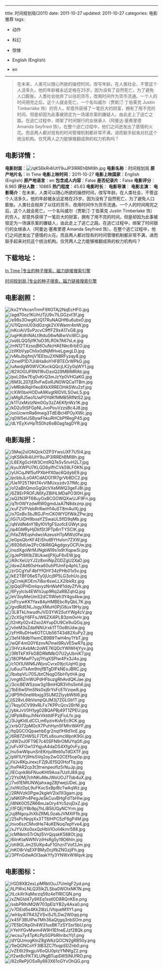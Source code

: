 
---
title: 时间规划局(2011)
date: 2011-10-27
updated: 2011-10-27
categories: 电影推荐
tags:
- 动作
- 科幻
- 惊悚

- English (English)
- en
---


> 在未来，人类可以随心所欲的操控时间，改写年龄。在人类社会，不管这个人活多久，他的年龄被永远定格在25岁。因为没有了自然死亡，为了避免人口膨胀。人类社会抛弃了以往的货币，改用时间作为货币流通。一个人的时间用完之后，这个人就会死亡。一个名叫威尔（贾斯汀·丁伯莱克 Justin Timberlake 饰）的穷人，却意外获得了一笔巨大的财富，拥有了用不完的时间。但是却因为此事被锁定为一场谋杀案的嫌疑人，由此走上了逃亡之路。在逃亡过程中，绑架了时间银行的女继承人（阿曼达·塞弗里德 Amanda Seyfried 饰）。在整个逃亡过程中，他们之间迸发出了感情的火花。而且两人都对现有的时间管理机制都非常不满，进而联手起来对抗这个统治机构。仅凭两人之力能够推翻成熟的权力机构吗？

## **电影详情**：

**电影封面**：<img src="https://image.tmdb.org/t/p/w200/qKS6kRi4iUtY9uJP3IRREhBMI8h.jpg" alt="/qKS6kRi4iUtY9uJP3IRREhBMI8h.jpg" title="/qKS6kRi4iUtY9uJP3IRREhBMI8h.jpg">
**电影名称**：时间规划局
**原产地片名**：In Time
**电影上映时间**：2011-10-27
**电影上映国家**：English (English)
**原产地语言**：en
**包含成人内容**：False
**是否纪录片**：False
**电影评分**：6.965
**评分人数**：10865
**热门程度**：45.63
**电影时长**：
**电影导演**：
**电影主演**：
**电影简介**：在未来，人类可以随心所欲的操控时间，改写年龄。在人类社会，不管这个人活多久，他的年龄被永远定格在25岁。因为没有了自然死亡，为了避免人口膨胀。人类社会抛弃了以往的货币，改用时间作为货币流通。一个人的时间用完之后，这个人就会死亡。一个名叫威尔（贾斯汀·丁伯莱克 Justin Timberlake 饰）的穷人，却意外获得了一笔巨大的财富，拥有了用不完的时间。但是却因为此事被锁定为一场谋杀案的嫌疑人，由此走上了逃亡之路。在逃亡过程中，绑架了时间银行的女继承人（阿曼达·塞弗里德 Amanda Seyfried 饰）。在整个逃亡过程中，他们之间迸发出了感情的火花。而且两人都对现有的时间管理机制都非常不满，进而联手起来对抗这个统治机构。仅凭两人之力能够推翻成熟的权力机构吗？

## **下载地址**：
[In Time |专业的种子搜索、磁力链接搜索引擎](https://movie.amd794.com:2083/?search=In%20Time&ordering=&mode=match_phrase&page_size=10&page=1)

[时间规划局 |专业的种子搜索、磁力链接搜索引擎](https://movie.amd794.com:2083/?search=%E6%97%B6%E9%97%B4%E8%A7%84%E5%88%92%E5%B1%80&ordering=&mode=match_phrase&page_size=10&page=1)
 

## **电影剧照**：
<img src="https://image.tmdb.org/t/p/original/kx2YVkcsnTnmF9XGTAj2NqEcHFG.jpg" alt="/kx2YVkcsnTnmF9XGTAj2NqEcHFG.jpg" title="/kx2YVkcsnTnmF9XGTAj2NqEcHFG.jpg"><img src="https://image.tmdb.org/t/p/original/agd70oz1KUhUTjU9v7ILGGzxf3f.jpg" alt="/agd70oz1KUhUTjU9v7ILGGzxf3f.jpg" title="/agd70oz1KUhUTjU9v7ILGGzxf3f.jpg"><img src="https://image.tmdb.org/t/p/original/e98s3OwgKUQ17RuNAQHf6u6ubx0.jpg" alt="/e98s3OwgKUQ17RuNAQHf6u6ubx0.jpg" title="/e98s3OwgKUQ17RuNAQHf6u6ubx0.jpg"><img src="https://image.tmdb.org/t/p/original/U1IQzmU03idGzrgk2VXWamr4mW.jpg" alt="/U1IQzmU03idGzrgk2VXWamr4mW.jpg" title="/U1IQzmU03idGzrgk2VXWamr4mW.jpg"><img src="https://image.tmdb.org/t/p/original/nKciAiVSvPzcvC9ffFZ9xA17xG8.jpg" alt="/nKciAiVSvPzcvC9ffFZ9xA17xG8.jpg" title="/nKciAiVSvPzcvC9ffFZ9xA17xG8.jpg"><img src="https://image.tmdb.org/t/p/original/ugHKdhINALt9tduS6wN8wVicWCi.jpg" alt="/ugHKdhINALt9tduS6wN8wVicWCi.jpg" title="/ugHKdhINALt9tduS6wN8wVicWCi.jpg"><img src="https://image.tmdb.org/t/p/original/os6LQQ5jIfK1oD3fLROk7A67sLe.jpg" alt="/os6LQQ5jIfK1oD3fLROk7A67sLe.jpg" title="/os6LQQ5jIfK1oD3fLROk7A67sLe.jpg"><img src="https://image.tmdb.org/t/p/original/mN12TXzsojB6OuNcHAENkc6rbEO.jpg" alt="/mN12TXzsojB6OuNcHAENkc6rbEO.jpg" title="/mN12TXzsojB6OuNcHAENkc6rbEO.jpg"><img src="https://image.tmdb.org/t/p/original/zIIKbVypChIix0dNjMHveLgwgLD.jpg" alt="/zIIKbVypChIix0dNjMHveLgwgLD.jpg" title="/zIIKbVypChIix0dNjMHveLgwgLD.jpg"><img src="https://image.tmdb.org/t/p/original/vMsJbgfmjV1EEtsu2XN8RFyzqy8.jpg" alt="/vMsJbgfmjV1EEtsu2XN8RFyzqy8.jpg" title="/vMsJbgfmjV1EEtsu2XN8RFyzqy8.jpg"><img src="https://image.tmdb.org/t/p/original/2melP1D7UI4Ha9oYHFBTEOrWPkG.jpg" alt="/2melP1D7UI4Ha9oYHFBTEOrWPkG.jpg" title="/2melP1D7UI4Ha9oYHFBTEOrWPkG.jpg"><img src="https://image.tmdb.org/t/p/original/uAwdgW0WVCKvckQQcjLK2y0qWY1.jpg" alt="/uAwdgW0WVCKvckQQcjLK2y0qWY1.jpg" title="/uAwdgW0WVCKvckQQcjLK2y0qWY1.jpg"><img src="https://image.tmdb.org/t/p/original/82XOGUFRN11RvDzoQ29MBIMRAti.jpg" alt="/82XOGUFRN11RvDzoQ29MBIMRAti.jpg" title="/82XOGUFRN11RvDzoQ29MBIMRAti.jpg"><img src="https://image.tmdb.org/t/p/original/pxL08w7Eq0vKrQ3mJzYp0VHGaKG.jpg" alt="/pxL08w7Eq0vKrQ3mJzYp0VHGaKG.jpg" title="/pxL08w7Eq0vKrQ3mJzYp0VHGaKG.jpg"><img src="https://image.tmdb.org/t/p/original/6M3L207jERvFwEoRJN0WQCa1TBm.jpg" alt="/6M3L207jERvFwEoRJN0WQCa1TBm.jpg" title="/6M3L207jERvFwEoRJN0WQCa1TBm.jpg"><img src="https://image.tmdb.org/t/p/original/vMRdkRqH1eo8XkXRREOHASWu2zf.jpg" alt="/vMRdkRqH1eo8XkXRREOHASWu2zf.jpg" title="/vMRdkRqH1eo8XkXRREOHASWu2zf.jpg"><img src="https://image.tmdb.org/t/p/original/cXW0bxHODvA9KvgtRIDVlLSOwL5.jpg" alt="/cXW0bxHODvA9KvgtRIDVlLSOwL5.jpg" title="/cXW0bxHODvA9KvgtRIDVlLSOwL5.jpg"><img src="https://image.tmdb.org/t/p/original/aMgRJ5eo1UwP0YdKfMM85RfNtS2.jpg" alt="/aMgRJ5eo1UwP0YdKfMM85RfNtS2.jpg" title="/aMgRJ5eo1UwP0YdKfMM85RfNtS2.jpg"><img src="https://image.tmdb.org/t/p/original/k1TUxMzlzNm0Gy3zZAEKfjnWz1K.jpg" alt="/k1TUxMzlzNm0Gy3zZAEKfjnWz1K.jpg" title="/k1TUxMzlzNm0Gy3zZAEKfjnWz1K.jpg"><img src="https://image.tmdb.org/t/p/original/kD2u5tSFGpNLJvoPouVzzsBc4J8.jpg" alt="/kD2u5tSFGpNLJvoPouVzzsBc4J8.jpg" title="/kD2u5tSFGpNLJvoPouVzzsBc4J8.jpg"><img src="https://image.tmdb.org/t/p/original/onUcwmRa6mwg3TdEiBcl4POyXWc.jpg" alt="/onUcwmRa6mwg3TdEiBcl4POyXWc.jpg" title="/onUcwmRa6mwg3TdEiBcl4POyXWc.jpg"><img src="https://image.tmdb.org/t/p/original/q0W5elJSBywFhkuRHCbPfRegP45.jpg" alt="/q0W5elJSBywFhkuRHCbPfRegP45.jpg" title="/q0W5elJSBywFhkuRHCbPfRegP45.jpg"><img src="https://image.tmdb.org/t/p/original/dLYEyXvHpTtS0hz6oB0ag1agDYR.jpg" alt="/dLYEyXvHpTtS0hz6oB0ag1agDYR.jpg" title="/dLYEyXvHpTtS0hz6oB0ag1agDYR.jpg">

## **电影海报**：
<img src="https://image.tmdb.org/t/p/original/3Mwj2sIONQckOZP3YwsUXF7U5I4.jpg" alt="/3Mwj2sIONQckOZP3YwsUXF7U5I4.jpg" title="/3Mwj2sIONQckOZP3YwsUXF7U5I4.jpg"><img src="https://image.tmdb.org/t/p/original/qKS6kRi4iUtY9uJP3IRREhBMI8h.jpg" alt="/qKS6kRi4iUtY9uJP3IRREhBMI8h.jpg" title="/qKS6kRi4iUtY9uJP3IRREhBMI8h.jpg"><img src="https://image.tmdb.org/t/p/original/L6EXgGcHW3CmtRQ7e5v5nvH2L7.jpg" alt="/L6EXgGcHW3CmtRQ7e5v5nvH2L7.jpg" title="/L6EXgGcHW3CmtRQ7e5v5nvH2L7.jpg"><img src="https://image.tmdb.org/t/p/original/kyuXWPU7KLGD6yIfhCVk59LF0KN.jpg" alt="/kyuXWPU7KLGD6yIfhCVk59LF0KN.jpg" title="/kyuXWPU7KLGD6yIfhCVk59LF0KN.jpg"><img src="https://image.tmdb.org/t/p/original/yUiCqJNf5ufPXbHfX0ac6QdybE9.jpg" alt="/yUiCqJNf5ufPXbHfX0ac6QdybE9.jpg" title="/yUiCqJNf5ufPXbHfX0ac6QdybE9.jpg"><img src="https://image.tmdb.org/t/p/original/pcbbJLo0AfCdADOl1R7grVb8DC2.jpg" alt="/pcbbJLo0AfCdADOl1R7grVb8DC2.jpg" title="/pcbbJLo0AfCdADOl1R7grVb8DC2.jpg"><img src="https://image.tmdb.org/t/p/original/fJe1P25TNH74vVIMUxyzdv37fMc.jpg" alt="/fJe1P25TNH74vVIMUxyzdv37fMc.jpg" title="/fJe1P25TNH74vVIMUxyzdv37fMc.jpg"><img src="https://image.tmdb.org/t/p/original/o12aBhQmoGgQIcVXeMWQ3geFJ8l.jpg" alt="/o12aBhQmoGgQIcVXeMWQ3geFJ8l.jpg" title="/o12aBhQmoGgQIcVXeMWQ3geFJ8l.jpg"><img src="https://image.tmdb.org/t/p/original/6Z8ErPROFJMXyZBIHLMDaPO3l0H.jpg" alt="/6Z8ErPROFJMXyZBIHLMDaPO3l0H.jpg" title="/6Z8ErPROFJMXyZBIHLMDaPO3l0H.jpg"><img src="https://image.tmdb.org/t/p/original/aQ2N3PT68uyGxBCGOWQXwUJF9Fn.jpg" alt="/aQ2N3PT68uyGxBCGOWQXwUJF9Fn.jpg" title="/aQ2N3PT68uyGxBCGOWQXwUJF9Fn.jpg"><img src="https://image.tmdb.org/t/p/original/qTtr0WYzdwRW0gmdJaA7N8dxznp.jpg" alt="/qTtr0WYzdwRW0gmdJaA7N8dxznp.jpg" title="/qTtr0WYzdwRW0gmdJaA7N8dxznp.jpg"><img src="https://image.tmdb.org/t/p/original/xuFZVPVebRrRwiH14uST8m4ulXj.jpg" alt="/xuFZVPVebRrRwiH14uST8m4ulXj.jpg" title="/xuFZVPVebRrRwiH14uST8m4ulXj.jpg"><img src="https://image.tmdb.org/t/p/original/o7GxBv3bJRGJFmCK0WYGfWikZPw.jpg" alt="/o7GxBv3bJRGJFmCK0WYGfWikZPw.jpg" title="/o7GxBv3bJRGJFmCK0WYGfWikZPw.jpg"><img src="https://image.tmdb.org/t/p/original/lGi7UiDH9boaYZSwaUL5fID9qMb.jpg" alt="/lGi7UiDH9boaYZSwaUL5fID9qMb.jpg" title="/lGi7UiDH9boaYZSwaUL5fID9qMb.jpg"><img src="https://image.tmdb.org/t/p/original/qNVdN4nY1Byf0VfgFSzofcEGWyt.jpg" alt="/qNVdN4nY1Byf0VfgFSzofcEGWyt.jpg" title="/qNVdN4nY1Byf0VfgFSzofcEGWyt.jpg"><img src="https://image.tmdb.org/t/p/original/ip4GMRyHjDkfSt3PTp6rrTYSClK.jpg" alt="/ip4GMRyHjDkfSt3PTp6rrTYSClK.jpg" title="/ip4GMRyHjDkfSt3PTp6rrTYSClK.jpg"><img src="https://image.tmdb.org/t/p/original/hfaZWEqshdwcIAzeusHTpMWz0fw.jpg" alt="/hfaZWEqshdwcIAzeusHTpMWz0fw.jpg" title="/hfaZWEqshdwcIAzeusHTpMWz0fw.jpg"><img src="https://image.tmdb.org/t/p/original/eGpsQbrKF4EiShutBYHulon7ZXW.jpg" alt="/eGpsQbrKF4EiShutBYHulon7ZXW.jpg" title="/eGpsQbrKF4EiShutBYHulon7ZXW.jpg"><img src="https://image.tmdb.org/t/p/original/6926dUw2PcO8iR6QAgdgxyOCPJw.jpg" alt="/6926dUw2PcO8iR6QAgdgxyOCPJw.jpg" title="/6926dUw2PcO8iR6QAgdgxyOCPJw.jpg"><img src="https://image.tmdb.org/t/p/original/nsdXgoWrMJNgbWI9s1o9rXqpw5i.jpg" alt="/nsdXgoWrMJNgbWI9s1o9rXqpw5i.jpg" title="/nsdXgoWrMJNgbWI9s1o9rXqpw5i.jpg"><img src="https://image.tmdb.org/t/p/original/gJePt9XIbZ8UkxeljPXjuF6vEW.jpg" alt="/gJePt9XIbZ8UkxeljPXjuF6vEW.jpg" title="/gJePt9XIbZ8UkxeljPXjuF6vEW.jpg"><img src="https://image.tmdb.org/t/p/original/A9cXeUzYJ2z8xniNpZGDZgU2XaD.jpg" alt="/A9cXeUzYJ2z8xniNpZGDZgU2XaD.jpg" title="/A9cXeUzYJ2z8xniNpZGDZgU2XaD.jpg"><img src="https://image.tmdb.org/t/p/original/dswZ4d60sHxa60uhPfJmFp4phL1.jpg" alt="/dswZ4d60sHxa60uhPfJmFp4phL1.jpg" title="/dswZ4d60sHxa60uhPfJmFp4phL1.jpg"><img src="https://image.tmdb.org/t/p/original/zrGCgYsF4bfYfGhY34zPHb01x5v.jpg" alt="/zrGCgYsF4bfYfGhY34zPHb01x5v.jpg" title="/zrGCgYsF4bfYfGhY34zPHb01x5v.jpg"><img src="https://image.tmdb.org/t/p/original/kE2TBF06eSTy0jUcj9P5LG3ohUo.jpg" alt="/kE2TBF06eSTy0jUcj9P5LG3ohUo.jpg" title="/kE2TBF06eSTy0jUcj9P5LG3ohUo.jpg"><img src="https://image.tmdb.org/t/p/original/gCrnkjKOEm7i8sr6swLLX2IbkRz.jpg" alt="/gCrnkjKOEm7i8sr6swLLX2IbkRz.jpg" title="/gCrnkjKOEm7i8sr6swLLX2IbkRz.jpg"><img src="https://image.tmdb.org/t/p/original/pQq0PHDmlqvyzNnWaNf1ddyZfVk.jpg" alt="/pQq0PHDmlqvyzNnWaNf1ddyZfVk.jpg" title="/pQq0PHDmlqvyzNnWaNf1ddyZfVk.jpg"><img src="https://image.tmdb.org/t/p/original/6FyylcIs4EWlVJup9Rq2aRBZqhQ.jpg" alt="/6FyylcIs4EWlVJup9Rq2aRBZqhQ.jpg" title="/6FyylcIs4EWlVJup9Rq2aRBZqhQ.jpg"><img src="https://image.tmdb.org/t/p/original/eV3oyMeUmS2dC1lWleh3Y4gs4kw.jpg" alt="/eV3oyMeUmS2dC1lWleh3Y4gs4kw.jpg" title="/eV3oyMeUmS2dC1lWleh3Y4gs4kw.jpg"><img src="https://image.tmdb.org/t/p/original/oPcywKK1Yax84yHMBEbcRyQbL7K.jpg" alt="/oPcywKK1Yax84yHMBEbcRyQbL7K.jpg" title="/oPcywKK1Yax84yHMBEbcRyQbL7K.jpg"><img src="https://image.tmdb.org/t/p/original/gvdRdENLJsgyXMuH0PjG8ux19Hy.jpg" alt="/gvdRdENLJsgyXMuH0PjG8ux19Hy.jpg" title="/gvdRdENLJsgyXMuH0PjG8ux19Hy.jpg"><img src="https://image.tmdb.org/t/p/original/3L8TkLhwudhJVD3YW2SutYWg4cV.jpg" alt="/3L8TkLhwudhJVD3YW2SutYWg4cV.jpg" title="/3L8TkLhwudhJVD3YW2SutYWg4cV.jpg"><img src="https://image.tmdb.org/t/p/original/2cX5gY6FFsJW6ZXi6PLB3zm0vHr.jpg" alt="/2cX5gY6FFsJW6ZXi6PLB3zm0vHr.jpg" title="/2cX5gY6FFsJW6ZXi6PLB3zm0vHr.jpg"><img src="https://image.tmdb.org/t/p/original/t2nKy02v42xo2AYupDU9Ce9uQGq.jpg" alt="/t2nKy02v42xo2AYupDU9Ce9uQGq.jpg" title="/t2nKy02v42xo2AYupDU9Ce9uQGq.jpg"><img src="https://image.tmdb.org/t/p/original/vIieM3sZdatNNUrxk1TT0o8tUdw.jpg" alt="/vIieM3sZdatNNUrxk1TT0o8tUdw.jpg" title="/vIieM3sZdatNNUrxk1TT0o8tUdw.jpg"><img src="https://image.tmdb.org/t/p/original/zFHRuDHw6OTCUb56T43d82XuPy2.jpg" alt="/zFHRuDHw6OTCUb56T43d82XuPy2.jpg" title="/zFHRuDHw6OTCUb56T43d82XuPy2.jpg"><img src="https://image.tmdb.org/t/p/original/3ef418db11wmCB9B9TwH4ny1YbT.jpg" alt="/3ef418db11wmCB9B9TwH4ny1YbT.jpg" title="/3ef418db11wmCB9B9TwH4ny1YbT.jpg"><img src="https://image.tmdb.org/t/p/original/wQF4mG0Y6znvN7meI9RuVE5wR7q.jpg" alt="/wQF4mG0Y6znvN7meI9RuVE5wR7q.jpg" title="/wQF4mG0Y6znvN7meI9RuVE5wR7q.jpg"><img src="https://image.tmdb.org/t/p/original/3HVzAxbMc2oWE7KQDcYWlWHjYyv.jpg" alt="/3HVzAxbMc2oWE7KQDcYWlWHjYyv.jpg" title="/3HVzAxbMc2oWE7KQDcYWlWHjYyv.jpg"><img src="https://image.tmdb.org/t/p/original/3RtTkFXFkGBDRMMbO7U2yUbniK7.jpg" alt="/3RtTkFXFkGBDRMMbO7U2yUbniK7.jpg" title="/3RtTkFXFkGBDRMMbO7U2yUbniK7.jpg"><img src="https://image.tmdb.org/t/p/original/18OPMwP7yzj1YiqXSPIw4Px3J4o.jpg" alt="/18OPMwP7yzj1YiqXSPIw4Px3J4o.jpg" title="/18OPMwP7yzj1YiqXSPIw4Px3J4o.jpg"><img src="https://image.tmdb.org/t/p/original/c1Ot1UWN6JWjvsCvrx09jclUqH0.jpg" alt="/c1Ot1UWN6JWjvsCvrx09jclUqH0.jpg" title="/c1Ot1UWN6JWjvsCvrx09jclUqH0.jpg"><img src="https://image.tmdb.org/t/p/original/u6uulTkAm9mjfBTgDIFkNEoJBRC.jpg" alt="/u6uulTkAm9mjfBTgDIFkNEoJBRC.jpg" title="/u6uulTkAm9mjfBTgDIFkNEoJBRC.jpg"><img src="https://image.tmdb.org/t/p/original/lbxbpVLi70SJbtCNqgO5bH1ytHA.jpg" alt="/lbxbpVLi70SJbtCNqgO5bH1ytHA.jpg" title="/lbxbpVLi70SJbtCNqgO5bH1ytHA.jpg"><img src="https://image.tmdb.org/t/p/original/vngt6ZmWUPdHFbuzgRhAvdQKJae.jpg" alt="/vngt6ZmWUPdHFbuzgRhAvdQKJae.jpg" title="/vngt6ZmWUPdHFbuzgRhAvdQKJae.jpg"><img src="https://image.tmdb.org/t/p/original/3cicBEWSzow3g18mHQR3Vhs5nh6.jpg" alt="/3cicBEWSzow3g18mHQR3Vhs5nh6.jpg" title="/3cicBEWSzow3g18mHQR3Vhs5nh6.jpg"><img src="https://image.tmdb.org/t/p/original/1bE6wSfmSNs0xj6rYsFcE1Vzqw8.jpg" alt="/1bE6wSfmSNs0xj6rYsFcE1Vzqw8.jpg" title="/1bE6wSfmSNs0xj6rYsFcE1Vzqw8.jpg"><img src="https://image.tmdb.org/t/p/original/dP5fh0neWbxjg3SUM2ZlyybW6I6.jpg" alt="/dP5fh0neWbxjg3SUM2ZlyybW6I6.jpg" title="/dP5fh0neWbxjg3SUM2ZlyybW6I6.jpg"><img src="https://image.tmdb.org/t/p/original/jS28vL6lbVsmpQIJM3j7ZGLGb1T.jpg" alt="/jS28vL6lbVsmpQIJM3j7ZGLGb1T.jpg" title="/jS28vL6lbVsmpQIJM3j7ZGLGb1T.jpg"><img src="https://image.tmdb.org/t/p/original/7kqy0CV99xRLFx7KPPcQcv2BrNl.jpg" alt="/7kqy0CV99xRLFx7KPPcQcv2BrNl.jpg" title="/7kqy0CV99xRLFx7KPPcQcv2BrNl.jpg"><img src="https://image.tmdb.org/t/p/original/ybkJvV0H1yg02BQAPBj49T1ZPEU.jpg" alt="/ybkJvV0H1yg02BQAPBj49T1ZPEU.jpg" title="/ybkJvV0H1yg02BQAPBj49T1ZPEU.jpg"><img src="https://image.tmdb.org/t/p/original/dPpIkBsyJhNxVktddFPzjFiuLfx.jpg" alt="/dPpIkBsyJhNxVktddFPzjFiuLfx.jpg" title="/dPpIkBsyJhNxVktddFPzjFiuLfx.jpg"><img src="https://image.tmdb.org/t/p/original/3iJgKIdLdCCLm6yzivKrArEc9CK.jpg" alt="/3iJgKIdLdCCLm6yzivKrArEc9CK.jpg" title="/3iJgKIdLdCCLm6yzivKrArEc9CK.jpg"><img src="https://image.tmdb.org/t/p/original/xrbO72pM0cX7PuhHyn5FMhrWAYF.jpg" alt="/xrbO72pM0cX7PuhHyn5FMhrWAYF.jpg" title="/xrbO72pM0cX7PuhHyn5FMhrWAYF.jpg"><img src="https://image.tmdb.org/t/p/original/fqQGCOQpaehbEgr2nqt1H9d1inE.jpg" alt="/fqQGCOQpaehbEgr2nqt1H9d1inE.jpg" title="/fqQGCOQpaehbEgr2nqt1H9d1inE.jpg"><img src="https://image.tmdb.org/t/p/original/6R87ZHWSLF7DfLx6oumcWpnK9Gi.jpg" alt="/6R87ZHWSLF7DfLx6oumcWpnK9Gi.jpg" title="/6R87ZHWSLF7DfLx6oumcWpnK9Gi.jpg"><img src="https://image.tmdb.org/t/p/original/dW2vJ0FT9E7c40SFN9rOMUYqGfi.jpg" alt="/dW2vJ0FT9E7c40SFN9rOMUYqGfi.jpg" title="/dW2vJ0FT9E7c40SFN9rOMUYqGfi.jpg"><img src="https://image.tmdb.org/t/p/original/uFvXFOw13YqjuA4daDS4Xfg0vFy.jpg" alt="/uFvXFOw13YqjuA4daDS4Xfg0vFy.jpg" title="/uFvXFOw13YqjuA4daDS4Xfg0vFy.jpg"><img src="https://image.tmdb.org/t/p/original/nu5wWlpunSnEKnjuWeb1uTdGXTF.jpg" alt="/nu5wWlpunSnEKnjuWeb1uTdGXTF.jpg" title="/nu5wWlpunSnEKnjuWeb1uTdGXTF.jpg"><img src="https://image.tmdb.org/t/p/original/pW1UYj9HsSVq2oy2wO2CEf5op0p.jpg" alt="/pW1UYj9HsSVq2oy2wO2CEf5op0p.jpg" title="/pW1UYj9HsSVq2oy2wO2CEf5op0p.jpg"><img src="https://image.tmdb.org/t/p/original/iVJvRKpJrexcFZj9JEfSQ0HofTq.jpg" alt="/iVJvRKpJrexcFZj9JEfSQ0HofTq.jpg" title="/iVJvRKpJrexcFZj9JEfSQ0HofTq.jpg"><img src="https://image.tmdb.org/t/p/original/hxPAR2cp3t3trwnpeofIz5rNuJp.jpg" alt="/hxPAR2cp3t3trwnpeofIz5rNuJp.jpg" title="/hxPAR2cp3t3trwnpeofIz5rNuJp.jpg"><img src="https://image.tmdb.org/t/p/original/lECqnk8bFNuoKHt9Aoa7UzIlJ89.jpg" alt="/lECqnk8bFNuoKHt9Aoa7UzIlJ89.jpg" title="/lECqnk8bFNuoKHt9Aoa7UzIlJ89.jpg"><img src="https://image.tmdb.org/t/p/original/2Ys0Mj7chNKuMeJWoUOJ7Tsb4uX.jpg" alt="/2Ys0Mj7chNKuMeJWoUOJ7Tsb4uX.jpg" title="/2Ys0Mj7chNKuMeJWoUOJ7Tsb4uX.jpg"><img src="https://image.tmdb.org/t/p/original/7vd1EMlUNWjahxagZ8jfwejUDeL.jpg" alt="/7vd1EMlUNWjahxagZ8jfwejUDeL.jpg" title="/7vd1EMlUNWjahxagZ8jfwejUDeL.jpg"><img src="https://image.tmdb.org/t/p/original/ixlWzDpL9uFKxcSxBplBcTwAqWz.jpg" alt="/ixlWzDpL9uFKxcSxBplBcTwAqWz.jpg" title="/ixlWzDpL9uFKxcSxBplBcTwAqWz.jpg"><img src="https://image.tmdb.org/t/p/original/2RNVzk0Pgw2kgleV2ixI1lI3gam.jpg" alt="/2RNVzk0Pgw2kgleV2ixI1lI3gam.jpg" title="/2RNVzk0Pgw2kgleV2ixI1lI3gam.jpg"><img src="https://image.tmdb.org/t/p/original/aNK0Pn4PegJeSkCuvBHgFdTbHlw.jpg" alt="/aNK0Pn4PegJeSkCuvBHgFdTbHlw.jpg" title="/aNK0Pn4PegJeSkCuvBHgFdTbHlw.jpg"><img src="https://image.tmdb.org/t/p/original/i8NK0O5ZR66mJaOry4Yc5zojDxZ.jpg" alt="/i8NK0O5ZR66mJaOry4Yc5zojDxZ.jpg" title="/i8NK0O5ZR66mJaOry4Yc5zojDxZ.jpg"><img src="https://image.tmdb.org/t/p/original/i1FQEjY8b9pj7hLiB5IUQyNCYrm.jpg" alt="/i1FQEjY8b9pj7hLiB5IUQyNCYrm.jpg" title="/i1FQEjY8b9pj7hLiB5IUQyNCYrm.jpg"><img src="https://image.tmdb.org/t/p/original/uj8NgoyJhXbZRML0zabJVMXIFfb.jpg" alt="/uj8NgoyJhXbZRML0zabJVMXIFfb.jpg" title="/uj8NgoyJhXbZRML0zabJVMXIFfb.jpg"><img src="https://image.tmdb.org/t/p/original/25sPcNnjqXx3TT6IHPC5zF6gP4M.jpg" alt="/25sPcNnjqXx3TT6IHPC5zF6gP4M.jpg" title="/25sPcNnjqXx3TT6IHPC5zF6gP4M.jpg"><img src="https://image.tmdb.org/t/p/original/nvo6szCMvdHe74uKENoq7epYve4.jpg" alt="/nvo6szCMvdHe74uKENoq7epYve4.jpg" title="/nvo6szCMvdHe74uKENoq7epYve4.jpg"><img src="https://image.tmdb.org/t/p/original/xJYVJXo0sxQzHbVIOoIi4kmr588.jpg" alt="/xJYVJXo0sxQzHbVIOoIi4kmr588.jpg" title="/xJYVJXo0sxQzHbVIOoIi4kmr588.jpg"><img src="https://image.tmdb.org/t/p/original/cMNktn5TrOkjl5VrQjqskK588Ot.jpg" alt="/cMNktn5TrOkjl5VrQjqskK588Ot.jpg" title="/cMNktn5TrOkjl5VrQjqskK588Ot.jpg"><img src="https://image.tmdb.org/t/p/original/6ilnKtaNWNVzilHsRg5y19D6hIn.jpg" alt="/6ilnKtaNWNVzilHsRg5y19D6hIn.jpg" title="/6ilnKtaNWNVzilHsRg5y19D6hIn.jpg"><img src="https://image.tmdb.org/t/p/original/oh9GLJm2SUKp4uF1GhznTVof2Jm.jpg" alt="/oh9GLJm2SUKp4uF1GhznTVof2Jm.jpg" title="/oh9GLJm2SUKp4uF1GhznTVof2Jm.jpg"><img src="https://image.tmdb.org/t/p/original/nKO8rVqEXFBMyDcjIfbZNGzjlFh.jpg" alt="/nKO8rVqEXFBMyDcjIfbZNGzjlFh.jpg" title="/nKO8rVqEXFBMyDcjIfbZNGzjlFh.jpg"><img src="https://image.tmdb.org/t/p/original/3PFnGdwAOI3aakYfy3YNWxWWqvk.jpg" alt="/3PFnGdwAOI3aakYfy3YNWxWWqvk.jpg" title="/3PFnGdwAOI3aakYfy3YNWxWWqvk.jpg">

## **电影图标**：
<img src="https://image.tmdb.org/t/p/original/rGD8X82exLpMRktOuJ7UmIgF2yd.png" alt="/rGD8X82exLpMRktOuJ7UmIgF2yd.png" title="/rGD8X82exLpMRktOuJ7UmIgF2yd.png"><img src="https://image.tmdb.org/t/p/original/tLPWxLNLQ35IkZLSba0WOIxNK1N.png" alt="/tLPWxLNLQ35IkZLSba0WOIxNK1N.png" title="/tLPWxLNLQ35IkZLSba0WOIxNK1N.png"><img src="https://image.tmdb.org/t/p/original/tLckiIlrXqMsrzq59z4e11RlCQN.png" alt="/tLckiIlrXqMsrzq59z4e11RlCQN.png" title="/tLckiIlrXqMsrzq59z4e11RlCQN.png"><img src="https://image.tmdb.org/t/p/original/xZNGId47y9XEq1sstl0D8RQnKEe.png" alt="/xZNGId47y9XEq1sstl0D8RQnKEe.png" title="/xZNGId47y9XEq1sstl0D8RQnKEe.png"><img src="https://image.tmdb.org/t/p/original/ssbP9lhiMQW703pElzYB2y4Axa0.png" alt="/ssbP9lhiMQW703pElzYB2y4Axa0.png" title="/ssbP9lhiMQW703pElzYB2y4Axa0.png"><img src="https://image.tmdb.org/t/p/original/v7DEid5s4Kk2l8zLIVtqueM1lY1.png" alt="/v7DEid5s4Kk2l8zLIVtqueM1lY1.png" title="/v7DEid5s4Kk2l8zLIVtqueM1lY1.png"><img src="https://image.tmdb.org/t/p/original/wlrby4l7R43ZVSvi5J1LDw2W0qq.png" alt="/wlrby4l7R43ZVSvi5J1LDw2W0qq.png" title="/wlrby4l7R43ZVSvi5J1LDw2W0qq.png"><img src="https://image.tmdb.org/t/p/original/x45F3BUlPw7Mh36aQtjgq3nbSOm.png" alt="/x45F3BUlPw7Mh36aQtjgq3nbSOm.png" title="/x45F3BUlPw7Mh36aQtjgq3nbSOm.png"><img src="https://image.tmdb.org/t/p/original/7E5bOXpGh4W31uxBKTzSYSsr5bU.png" alt="/7E5bOXpGh4W31uxBKTzSYSsr5bU.png" title="/7E5bOXpGh4W31uxBKTzSYSsr5bU.png"><img src="https://image.tmdb.org/t/p/original/rYehYGvMwm4W9H1EfneEJzf28Qk.png" alt="/rYehYGvMwm4W9H1EfneEJzf28Qk.png" title="/rYehYGvMwm4W9H1EfneEJzf28Qk.png"><img src="https://image.tmdb.org/t/p/original/wcsu7y4TpKcPp5GPbRhribcYij1.png" alt="/wcsu7y4TpKcPp5GPbRhribcYij1.png" title="/wcsu7y4TpKcPp5GPbRhribcYij1.png"><img src="https://image.tmdb.org/t/p/original/dYQUmogKlnZ8gWAzQOCN2gRB50y.png" alt="/dYQUmogKlnZ8gWAzQOCN2gRB50y.png" title="/dYQUmogKlnZ8gWAzQOCN2gRB50y.png"><img src="https://image.tmdb.org/t/p/original/1leQGNCoYF3IB3ZC7fxqpSDZnb0.png" alt="/1leQGNCoYF3IB3ZC7fxqpSDZnb0.png" title="/1leQGNCoYF3IB3ZC7fxqpSDZnb0.png"><img src="https://image.tmdb.org/t/p/original/vZE6t29xgjuV6oQU0plzYNNfgZ2.png" alt="/vZE6t29xgjuV6oQU0plzYNNfgZ2.png" title="/vZE6t29xgjuV6oQU0plzYNNfgZ2.png"><img src="https://image.tmdb.org/t/p/original/f2wt8cPKTXLUNgBTupSWSlNUfRO.png" alt="/f2wt8cPKTXLUNgBTupSWSlNUfRO.png" title="/f2wt8cPKTXLUNgBTupSWSlNUfRO.png"><img src="https://image.tmdb.org/t/p/original/82zRePjiOSxRy883X61oGYvOhQG.png" alt="/82zRePjiOSxRy883X61oGYvOhQG.png" title="/82zRePjiOSxRy883X61oGYvOhQG.png">
